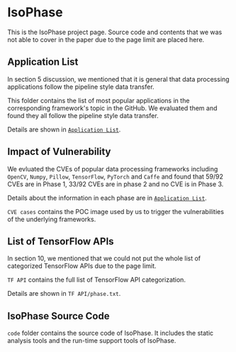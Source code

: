 # **IsoPhase**
This is the IsoPhase project page. Source code and contents that we was not able to cover in the paper due to the page limit are placed here.
## **Application List**
In section 5 discussion, we mentioned that it is general that data processing applications follow the pipeline style data transfer.

This folder contains the list of most popular applications in the corresponding framework's topic in the GitHub. We evaluated them and found they all follow the pipeline style data transfer. 

Details are shown in [`Application List`](Application).

## **Impact of Vulnerability**
We evluated the CVEs of popular data processing frameworks including `OpenCV`, `Numpy`, `Pillow`, `TensorFlow`, `PyTorch` and `Caffe` and found that 59/92 CVEs are in Phase 1, 33/92 CVEs are in phase 2 and no CVE is in Phase 3.

Details about the information in each phase are in [`Application List`](Application).

`CVE cases` contains the POC image used by us to trigger the vulnerabilities of the underlying frameworks.

## List of TensorFlow APIs
In section 10, we mentioned that we could not put the whole list of categorized TensorFlow APIs due to the page limit.

`TF API` contains the full list of TensorFlow API categorization.

Details are shown in `TF API/phase.txt`.

## **IsoPhase Source Code**
`code` folder contains the source code of IsoPhase. It includes the static analysis tools and the run-time support tools of IsoPhase.







